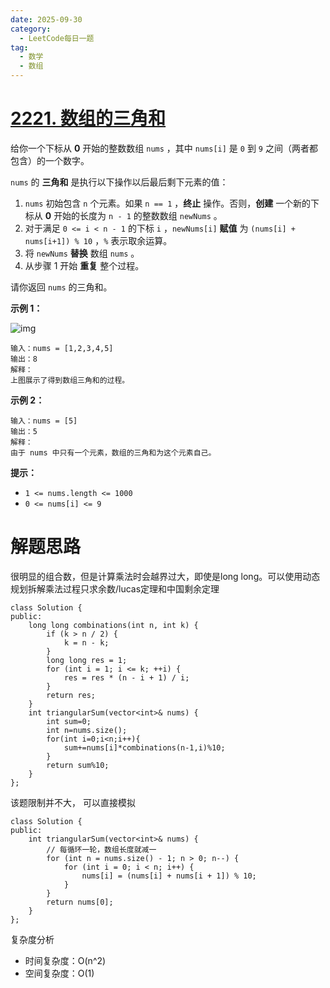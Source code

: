 ```yaml
---
date: 2025-09-30
category:
  - LeetCode每日一题
tag:
  - 数学
  - 数组
---
```


# [2221. 数组的三角和](https://leetcode.cn/problems/find-triangular-sum-of-an-array/)

给你一个下标从 **0** 开始的整数数组 `nums` ，其中 `nums[i]` 是 `0` 到 `9` 之间（两者都包含）的一个数字。

`nums` 的 **三角和** 是执行以下操作以后最后剩下元素的值：

1. `nums` 初始包含 `n` 个元素。如果 `n == 1` ，**终止** 操作。否则，**创建** 一个新的下标从 **0** 开始的长度为 `n - 1` 的整数数组 `newNums` 。
2. 对于满足 `0 <= i < n - 1` 的下标 `i` ，`newNums[i]` **赋值** 为 `(nums[i] + nums[i+1]) % 10` ，`%` 表示取余运算。
3. 将 `newNums` **替换** 数组 `nums` 。
4. 从步骤 1 开始 **重复** 整个过程。

请你返回 `nums` 的三角和。

 

**示例 1：**

![img](https://assets.leetcode.com/uploads/2022/02/22/ex1drawio.png)

```
输入：nums = [1,2,3,4,5]
输出：8
解释：
上图展示了得到数组三角和的过程。
```

**示例 2：**

```
输入：nums = [5]
输出：5
解释：
由于 nums 中只有一个元素，数组的三角和为这个元素自己。
```

 

**提示：**

- `1 <= nums.length <= 1000`
- `0 <= nums[i] <= 9`

# 解题思路

很明显的组合数，但是计算乘法时会越界过大，即使是long long。可以使用动态规划拆解乘法过程只求余数/lucas定理和中国剩余定理

```
class Solution {
public:
    long long combinations(int n, int k) {
        if (k > n / 2) {
            k = n - k;
        }
        long long res = 1;
        for (int i = 1; i <= k; ++i) {
            res = res * (n - i + 1) / i;
        }
        return res;
    }
    int triangularSum(vector<int>& nums) {
        int sum=0;
        int n=nums.size();
        for(int i=0;i<n;i++){
            sum+=nums[i]*combinations(n-1,i)%10;
        }
        return sum%10;
    }
};
```

该题限制并不大， 可以直接模拟
```
class Solution {
public:
    int triangularSum(vector<int>& nums) {
        // 每循环一轮，数组长度就减一
        for (int n = nums.size() - 1; n > 0; n--) {
            for (int i = 0; i < n; i++) {
                nums[i] = (nums[i] + nums[i + 1]) % 10;
            }
        }
        return nums[0];
    }
};
```

复杂度分析


- 时间复杂度：O(n^2) 
- 空间复杂度：O(1)
